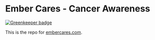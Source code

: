 # Ember Cares - Cancer Awareness

[![Greenkeeper badge](https://badges.greenkeeper.io/shipshapecode/cancer-awareness.svg)](https://greenkeeper.io/)

This is the repo for [embercares.com](https://embercares.com).
